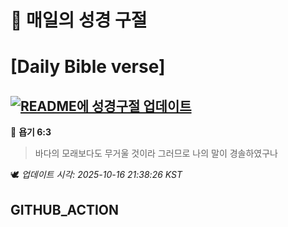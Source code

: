 # 🙏 매일의 성경 구절
# [Daily Bible verse]
## [![README에 성경구절 업데이트](https://github.com/DONGSUKA/first_test/actions/workflows/update-readme-bible.yml/badge.svg)](https://github.com/DONGSUKA/first_test/actions/workflows/update-readme-bible.yml)
<!-- START_BIBLE_VERSE -->
📖 **욥기 6:3**
> 바다의 모래보다도 무거울 것이라 그러므로 나의 말이 경솔하였구나

🕊️ _업데이트 시각: 2025-10-16 21:38:26 KST_
  <!-- END_BIBLE_VERSE -->
## GITHUB_ACTION
